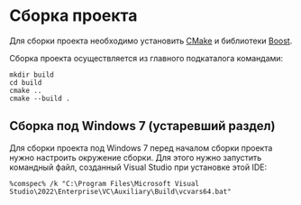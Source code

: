 # Сборка проекта

Для сборки проекта необходимо установить [CMake](https://cmake.org/) и библиотеки [Boost](https://www.boost.org/).

Сборка проекта осуществляется из главного подкаталога командами:

``` shell
mkdir build
cd build
cmake ..
cmake --build .
```

## Сборка под Windows 7 (устаревший раздел)

Для сборки проекта под Windows 7 перед началом сборки проекта нужно настроить окружение сборки. Для этого нужно запустить командный файл, созданный Visual Studio при установке этой IDE:

``` shell
%comspec% /k "C:\Program Files\Microsoft Visual Studio\2022\Enterprise\VC\Auxiliary\Build\vcvars64.bat"
```
